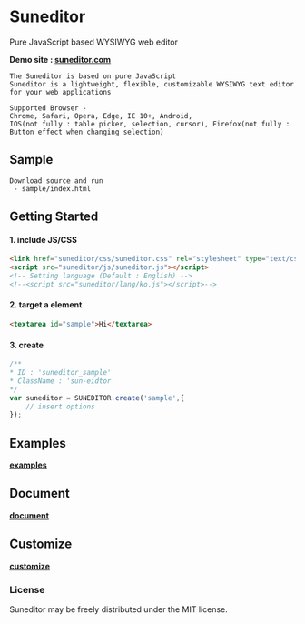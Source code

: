 # Suneditor
Pure JavaScript based WYSIWYG web editor

**Demo site : <a href="http://suneditor.com" target="_blank">suneditor.com</a>**

```properties
The Suneditor is based on pure JavaScript
Suneditor is a lightweight, flexible, customizable WYSIWYG text editor for your web applications

Supported Browser -
Chrome, Safari, Opera, Edge, IE 10+, Android,
IOS(not fully : table picker, selection, cursor), Firefox(not fully : Button effect when changing selection)
```

## Sample
```text
Download source and run
 - sample/index.html
```

## Getting Started

#### 1. include JS/CSS

```html
<link href="suneditor/css/suneditor.css" rel="stylesheet" type="text/css">
<script src="suneditor/js/suneditor.js"></script>
<!-- Setting language (Default : English) -->
<!--<script src="suneditor/lang/ko.js"></script>-->
```

#### 2. target a element

```html
<textarea id="sample">Hi</textarea>
```

#### 3. create

```javascript
/**
* ID : 'suneditor_sample'
* ClassName : 'sun-eidtor'
*/
var suneditor = SUNEDITOR.create('sample',{
    // insert options
});
```

## Examples
**<a href="http://suneditor.com/sample/html/examples.html" target="_blank">examples</a>**

## Document
**<a href="http://suneditor.com/sample/html/document.html" target="_blank">document</a>**
    
## Customize
**<a href="http://suneditor.com/sample/html/customize.html" target="_blank">customize</a>**


### License
Suneditor may be freely distributed under the MIT license.
